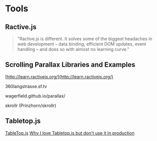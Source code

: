 Tools
=====

Ractive.js
----------

> "Ractive.js is different. It solves some of the biggest headaches in web development – data binding, efficient DOM updates, event handling – and does so with almost no learning curve."


Scrolling Parallax Libraries and Examples
-----------------------------------------

[http://learn.ractivejs.org/](http://learn.ractivejs.org/)

360langstrasse.sf.tv

wagerfield.github.io/parallax/

skrollr (Prinzhorn/skrollr)


Tabletop.js
-----------

[TableTop.js](https://github.com/jsoma/tabletop)
[Why I love Tabletop.js but don't use it in production](https://gist.github.com/jsvine/3295633)